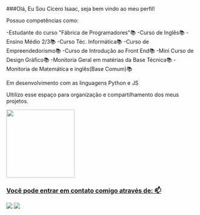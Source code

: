 ###Olá, Eu Sou Cícero Isaac, seja bem vindo ao meu perfil!

Possuo competências como:

-Estudante do curso "Fábrica de Programadores"📚
-Curso de Inglês📚
-Ensino Médio 2/3📚
-Curso Téc. Informática📚
-Curso de Empreendedorismo📚
-Curso de Introdução ao Front End📚
-Mini Curso de Design Gráfico📚
-Monitoria Geral em matérias da Base Técnica📚
-Monitoria de Matemática e inglês(Base Comum)📚

Em desenvolvimento com as linguagens Python e JS

Ultilizo esse espaço para organização e compartilhamento dos meus projetos.

 <div>
  <a href="https://github.com/rafaballerini">
  <img height="180em" src="https://github-readme-stats.vercel.app/api?username=IsaacSousa2&show_icons=true&theme=dracula&include_all_commits=true&count_private=true"/>
</div>

### Você pode entrar em contato comigo através de: 📫

  <a href = "mailto:ciceroisaacsc@gmail.com"><img src="https://img.shields.io/badge/-Gmail-%23333?style=for-the-badge&logo=gmail&logoColor=white" target="_blank"></a>
  <a href="https://instagram.com/isaacsz_7" target="_blank"><img src="https://img.shields.io/badge/-Instagram-%23E4405F?style=for-the-badge&logo=instagram&logoColor=white" target="_blank"></a>
 
